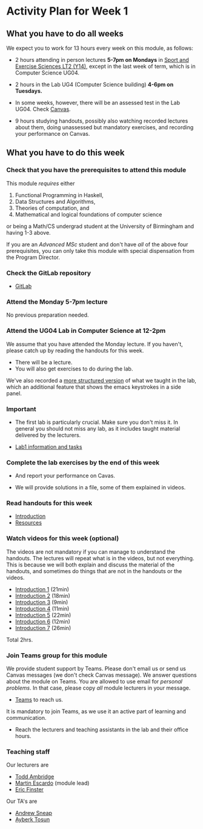 # Activity Plan for Week 1

## What you have to do all weeks

We expect you to work for 13 hours every week on this module, as follows:

 * 2 hours attending in person lectures **5-7pm on Mondays** in [Sport and Exercise Sciences LT2 (Y14)](https://www.birmingham.ac.uk/contact/directions/index.aspx), except in the last week of term, which is in Computer Science UG04.

 * 2 hours in the Lab UG4 (Computer Science building) **4-6pm on Tuesdays.**

 * In some weeks, however, there will be an assessed test in the Lab UG04. Check [Canvas](https://canvas.bham.ac.uk/courses/65779/assignments).

 * 9 hours studying handouts, possibly also watching recorded lectures about them, doing unassessed but mandatory exercises, and recording your performance on Canvas.

## What you have to do this week

### Check that you have the prerequisites to attend this module

This module *requires* either

 1. Functional Programming in Haskell,
 2. Data Structures and Algorithms,
 3. Theories of computation, and
 4. Mathematical and logical foundations of computer science

or being a Math/CS undergrad student at the University of Birmingham and having 1-3 above.

If you are an *Advanced MSc* student and don't have *all* of the above four prerequisites, you can only take this module with special dispensation from the Program Director.

### Check the GitLab repository

 * [GitLab](/README.md)

### Attend the Monday 5-7pm lecture

No previous preparation needed.

### Attend the UG04 Lab in Computer Science at 12-2pm

We assume that you have attended the Monday lecture. If you haven't, please catch up by reading the handouts for this week.

 * There will be a lecture.
 * You will also get exercises to do during the lab.

We've also recorded a [more structured version](https://canvas.bham.ac.uk/courses/56295/external_tools/12214) of what we taught in the lab, which an additional feature that shows the emacs keystrokes in a side panel.

### Important

 * The first lab is particularly crucial. Make sure you don't miss it. In general you should not miss any lab, as it includes taught material delivered by the lecturers.

 * [Lab1 information and tasks](/files/LectureNotes/files/lab1.lagda.md)

### Complete the lab exercises by the end of this week

 * And report your performance on Cavas.

 * We will provide solutions in a file, some of them explained in videos.

### Read handouts for this week

 * [Introduction](/files/LectureNotes/files/introduction.lagda.md)
 * [Resources](/files/LectureNotes/files/resources.md)

### Watch videos for this week (optional)

The videos are not mandatory if you can manage to understand the handouts.
The lectures will repeat what is in the videos, but not everything. This is because we will both explain and discuss the material of the handouts, and sometimes do things that are not in the handouts or the videos.

 * [Introduction 1](https://bham.cloud.panopto.eu/Panopto/Pages/Viewer.aspx?id=863d96f5-cd50-4d41-8dfe-ae2901381768) (21min)
 * [Introduction 2](https://bham.cloud.panopto.eu/Panopto/Pages/Viewer.aspx?id=e0f0c63d-cdad-4b2b-a721-ae290138176b) (18min)
 * [Introduction 3](https://bham.cloud.panopto.eu/Panopto/Pages/Viewer.aspx?id=e5976372-898a-4c27-8a22-ae290138177b) (9min)
 * [Introduction 4](https://bham.cloud.panopto.eu/Panopto/Pages/Viewer.aspx?id=a375ddf2-de8a-4b79-9b18-ae290138177b) (11min)
 * [Introduction 5](https://bham.cloud.panopto.eu/Panopto/Pages/Viewer.aspx?id=2d9df2eb-ba86-4abf-8492-ae2901383764) (22min)
 * [Introduction 6](https://bham.cloud.panopto.eu/Panopto/Pages/Viewer.aspx?id=86c95950-2afb-479b-8980-ae2901384576) (12min)
 * [Introduction 7](https://bham.cloud.panopto.eu/Panopto/Pages/Viewer.aspx?id=b221e56c-aeb7-4ea0-878f-ae290138551e) (26min)

Total 2hrs.

### Join Teams group for this module

We provide student support by Teams. Please don't email us or send us Canvas messages (we don't check Canvas message). We answer questions about the module on Teams. You are allowed to use email for *personal problems*. In that case, please copy *all* module lecturers in your message.

 *  [Teams](https://teams.microsoft.com/l/team/19%3akoy5Xsf2j2ToFwTArOQmcibDFP1FlGbwtzNxmdEeUuA1%40thread.tacv2/conversations?groupId=a8521c67-7a73-4309-af69-9b6a19817466&tenantId=b024cacf-dede-4241-a15c-3c97d553e9f3) to reach us.

   It is mandatory to join Teams, as we use it an active part of learning and communication.

 * Reach the lecturers and teaching assistants in the lab and their office hours.

### Teaching staff

Our lecturers are

  * [Todd Ambridge](https://www.birmingham.ac.uk/staff/profiles/computer-science/teaching-fellow/ambridge-todd-waugh.aspx)
  * [Martin Escardo](https://www.cs.bham.ac.uk/~mhe/) (module lead)
  * [Eric Finster](https://ericfinster.github.io/)

Our TA's are

  * [Andrew Sneap](https://www.birmingham.ac.uk/staff/profiles/computer-science/phd/sneap-andrew.aspx)
  * [Ayberk Tosun](https://www.cs.bham.ac.uk/~axt978/)

